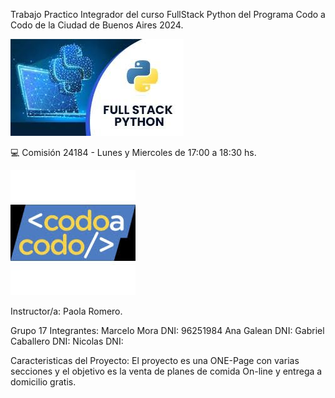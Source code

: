 Trabajo Practico Integrador del curso FullStack Python del Programa Codo a Codo de la Ciudad de Buenos Aires 2024. 


<img src="/resourses/img/FullStackPython.jpg">

💻 Comisión 24184 - Lunes y Miercoles de 17:00 a 18:30 hs.


<img src="/resourses/img/CodoaCodo.jpg">


Instructor/a: Paola Romero.



Grupo 17
Integrantes: 
Marcelo Mora  DNI: 96251984
Ana Galean    DNI:
Gabriel Caballero DNI:
Nicolas           DNI:

Caracteristicas del Proyecto:
El proyecto es una ONE-Page con varias secciones y el objetivo es la venta de planes de comida On-line y entrega a domicilio gratis.
          
